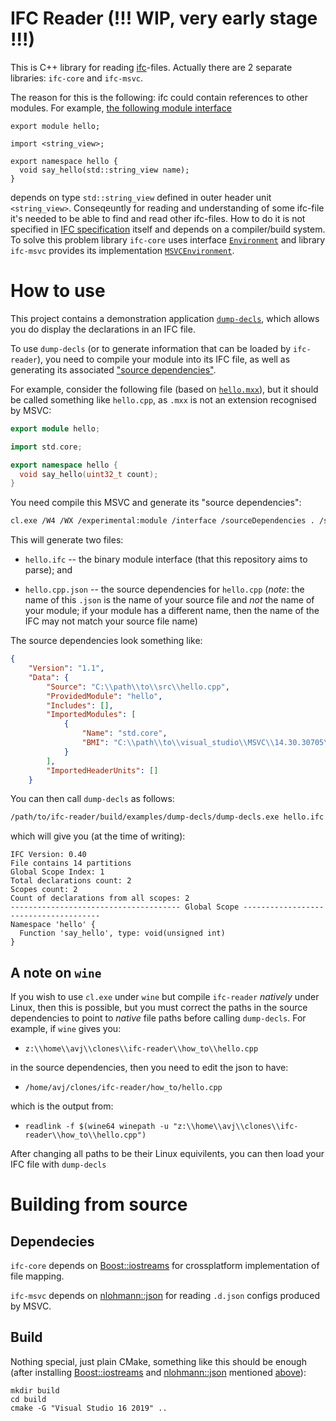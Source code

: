 # IFC Reader (!!! WIP, very early stage !!!)
This is C++ library for reading [ifc](https://github.com/microsoft/ifc-spec)-files.
Actually there are 2 separate libraries: `ifc-core` and `ifc-msvc`.

The reason for this is the following: ifc could contain references to other modules.
For example, [the following module interface](https://github.com/Klaim/cxx20-modules-examples/blob/master/hello-module/hello/hello.mxx)
```
export module hello;

import <string_view>;

export namespace hello {
  void say_hello(std::string_view name);
}
```
depends on type `std::string_view` defined in outer header unit `<string_view>`.
Conseqeuntly for reading and understanding of some ifc-file it's needed to be able to find and read other ifc-files.
How to do it is not specified in [IFC specification](https://github.com/microsoft/ifc-spec) itself and depends on a compiler/build system.
To solve this problem library `ifc-core` uses interface [`Environment`](https://github.com/AndreyG/ifc-reader/blob/master/lib/core/include/ifc/Environment.h)
and library `ifc-msvc` provides its implementation [`MSVCEnvironment`](https://github.com/AndreyG/ifc-reader/blob/master/lib/msvc/include/ifc/MSVCEnvironment.h).

# How to use

This project contains a demonstration application [`dump-decls`](https://github.com/AndreyG/ifc-reader/bllob/master/examples/dump-decls/main.cpp), which allows you do display the declarations in an IFC file.

To use `dump-decls` (or to generate information that can be loaded by `ifc-reader`), you need to compile your module into its IFC file, as well as generating its associated ["source dependencies"](https://docs.microsoft.com/en-us/cpp/build/reference/sourcedependencies).

For example, consider the following file (based on [`hello.mxx`](https://github.com/Klaim/cxx20-modules-examples/blob/master/hello-module/hello/hello.mxx)), but it should be called something like `hello.cpp`, as `.mxx` is not an extension recognised by MSVC:

```cpp
export module hello;

import std.core;

export namespace hello {
  void say_hello(uint32_t count);
}
```

You need compile this MSVC and generate its "source dependencies":

```bash
cl.exe /W4 /WX /experimental:module /interface /sourceDependencies . /std:c++latest /EHsc /MD /c hello.cpp
```

This will generate two files:

* `hello.ifc` -- the binary module interface (that this repository aims to parse); and

* `hello.cpp.json` -- the source dependencies for `hello.cpp` (*note*: the name of this `.json` is the name of your source file and *not* the name of your module; if your module has a different name, then the name of the IFC may not match your source file name)

The source dependencies look something like:

```json
{
    "Version": "1.1",
    "Data": {
        "Source": "C:\\path\\to\\src\\hello.cpp",
        "ProvidedModule": "hello",
        "Includes": [],
        "ImportedModules": [
            {
                "Name": "std.core",
                "BMI": "C:\\path\\to\\visual_studio\\MSVC\\14.30.30705\\ifc\\x64\\release\\std.core.ifc"
            }
        ],
        "ImportedHeaderUnits": []
    }
```

You can then call `dump-decls` as follows:

```bash
/path/to/ifc-reader/build/examples/dump-decls/dump-decls.exe hello.ifc
```

which will give you (at the time of writing):

```
IFC Version: 0.40
File contains 14 partitions
Global Scope Index: 1
Total declarations count: 2
Scopes count: 2
Count of declarations from all scopes: 2
-------------------------------------- Global Scope --------------------------------------
Namespace 'hello' {
  Function 'say_hello', type: void(unsigned int)
}
```

## A note on `wine`

If you wish to use `cl.exe` under `wine` but compile `ifc-reader` *natively* under Linux, then this is possible, but you must correct the paths in the source dependencies to point to _native_ file paths before calling `dump-decls`. For example, if `wine` gives you:

* `z:\\home\\avj\\clones\\ifc-reader\\how_to\\hello.cpp`

in the source dependencies, then you need to edit the json to have:

* `/home/avj/clones/ifc-reader/how_to/hello.cpp`

which is the output from:

* `readlink -f $(wine64 winepath -u "z:\\home\\avj\\clones\\ifc-reader\\how_to\\hello.cpp")`

After changing all paths to be their Linux equivilents, you can then load your IFC file with `dump-decls`

# Building from source

## Dependecies
`ifc-core` depends on [Boost::iostreams](https://www.boost.org/doc/libs/1_77_0/libs/iostreams/doc/index.html) for crossplatform implementation of file mapping.

`ifc-msvc` depends on [nlohmann::json](https://github.com/nlohmann/json) for reading `.d.json` configs produced by MSVC.

## Build
Nothing special, just plain CMake, something like this should be enough (after installing [Boost::iostreams](https://www.boost.org/doc/libs/1_77_0/libs/iostreams/doc/index.html)
and [nlohmann::json](https://github.com/nlohmann/json) mentioned [above](#Dependencies)):
```
mkdir build
cd build
cmake -G "Visual Studio 16 2019" ..
```
